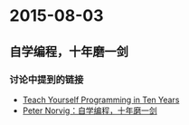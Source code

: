 # 2015-08-03

## 自学编程，十年磨一剑

### 讨论中提到的链接

- [Teach Yourself Programming in Ten Years](http://norvig.com/21-days.html)
- [Peter Norvig：自学编程，十年磨一剑](http://blog.jobbole.com/22905/)
